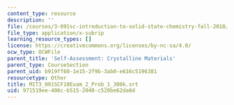 ```yaml
---
content_type: resource
description: ''
file: /courses/3-091sc-introduction-to-solid-state-chemistry-fall-2010/971519ee406cb5152040c520be62da6d_MIT3_091SCF10Exam_2_Prob_1_300k.srt
file_type: application/x-subrip
learning_resource_types: []
license: https://creativecommons.org/licenses/by-nc-sa/4.0/
ocw_type: OCWFile
parent_title: 'Self-Assessment: Crystalline Materials'
parent_type: CourseSection
parent_uid: b919ff60-1e15-2f9b-3ab0-e616c5196381
resourcetype: Other
title: MIT3_091SCF10Exam_2_Prob_1_300k.srt
uid: 971519ee-406c-b515-2040-c520be62da6d
---
```

